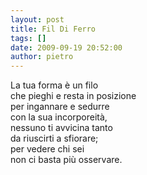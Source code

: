 ```yaml
---
layout: post
title: Fil Di Ferro
tags: []
date: 2009-09-19 20:52:00
author: pietro
---
```

La tua forma è un filo<br/>che pieghi e resta in posizione<br/>per ingannare e sedurre<br/>con la sua incorporeità,<br/>nessuno ti avvicina tanto<br/>da riuscirti a sfiorare;<br/>per vedere chi sei<br/>non ci basta più osservare.

